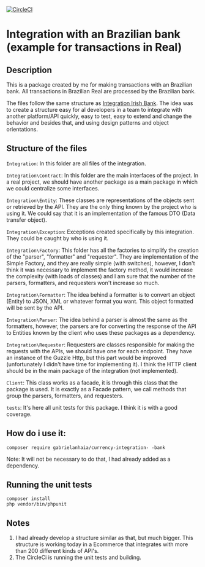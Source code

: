 [![CircleCI](https://circleci.com/gh/gabrielanhaia/currency-integration-irish-bank/tree/master.svg?style=svg)](https://circleci.com/gh/gabrielanhaia/currency-integration-irish-bank/tree/master)

# Integration with an Brazilian bank (example for transactions in Real)

## Description

This is a package created by me for making transactions with an Brazilian bank. All transactions in Brazilian Real are processed by the Brazilian bank.

The files follow the same structure as [Integration Irish Bank](https://github.com/gabrielanhaia/currency-integration-irish-bank). The idea was to create a structure easy for al developers in a team to integrate with another platform/API quickly, easy to test, easy to extend and change the behavior and besides that, and using design patterns and object orientations.

## Structure of the files

`Integration`: In this folder are all files of the integration.

`Integration\Contract`: In this folder are the main interfaces of the project. In a real project, we should have another package as a main package in which we could centralize some interfaces.

`Integration\Entity`: These classes are representations of the objects sent or retrieved by the API. They are the only thing known by the project who is using it. We could say that it is an implementation of the famous DTO (Data transfer object).

`Integration\Exception`: Exceptions created specifically by this integration. They could be caught by who is using it.

`Integration\Factory`: This folder has all the factories to simplify the creation of the "parser", "formatter" and "requester". They are implementation of the Simple Factory, and they are really simple (with switches), however, I don't think it was necessary to implement the factory method, it would increase the complexity (with loads of classes) and I am sure that the number of the parsers, formatters, and requesters won't increase so much.

`Integration\Formatter`: The idea behind a formatter is to convert an object (Entity) to JSON, XML or whatever format you want. This object formatted will be sent by the API.

`Integration\Parser`: The idea behind a parser is almost the same as the formatters, however, the parsers are for converting the response of the API to Entities known by the client who uses these packages as a dependency.

`Integration\Requester`: Requesters are classes responsible for making the requests with the APIs, we should have one for each endpoint. They have an instance of the Guzzle Http, but this part would be improved (unfortunately I didn't have time for implementing it). I think the HTTP client should be in the main package of the integration (not implemented).

`Client`: This class works as a facade, it is through this class that the package is used. It is exactly as a Facade pattern, we call methods that group the parsers, formatters, and requesters.

`tests`: It's here all unit tests for this package. I think it is with a good coverage.

## How do i use it:

`composer require gabrielanhaia/currency-integration-
-bank`

Note: It will not be necessary to do that, I had already added as a dependency.


## Running the unit tests

`composer install`
<br>
`php vendor/bin/phpunit`

## Notes

1. I had already develop a structure similar as that, but much bigger. This structure is working today in a Ecommerce that integrates with more than 200 different kinds of API's.
2. The CircleCi is running the unit tests and building.
